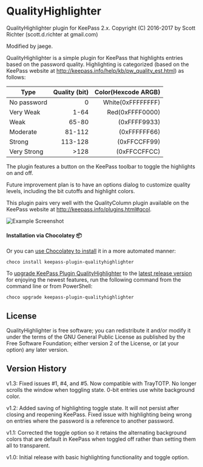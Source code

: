 # QualityHighlighter
QualityHighlighter plugin for KeePass 2.x.
Copyright (C) 2016-2017 by Scott Richter (scott.d.richter at gmail.com)

Modified by jaege.

QualityHighlighter is a simple plugin for KeePass that highlights entries based on the password quality. Highlighting is categorized (based on the KeePass website at http://keepass.info/help/kb/pw_quality_est.html) as follows:

|    Type     | Quality (bit) | Color(Hexcode ARGB) |
| ----------- | ------------: | ------------------: |
| No password |             0 |   White(0xFFFFFFFF) |
| Very Weak   |          1-64 |     Red(0xFFFF0000) |
| Weak        |         65-80 |        (0xFFFF9933) |
| Moderate    |        81-112 |        (0xFFFFFF66) |
| Strong      |       113-128 |        (0xFFCCFF99) |
| Very Strong |          >128 |        (0xFFCCFFCC) |

The plugin features a button on the KeePass toolbar to toggle the highlights on and off.

Future improvement plan is to have an options dialog to customize quality levels, including the bit cutoffs and highlight colors.

This plugin pairs very well with the QualityColumn plugin available on the KeePass website at http://keepass.info/plugins.html#qcol.

![Example Screenshot](example.png)

#### Installation via Chocolatey 📦 
Or you can [use Chocolatey to install](https://community.chocolatey.org/packages/keepass-plugin-qualityhighlighter#install) it in a more automated manner:

```
choco install keepass-plugin-qualityhighlighter
```

To [upgrade KeePass Plugin QualityHighlighter](https://community.chocolatey.org/packages/keepass-plugin-qualityhighlighter#upgrade) to the [latest release version](https://community.chocolatey.org/packages/keepass-plugin-qualityhighlighter#versionhistory) for enjoying the newest features, run the following command from the command line or from PowerShell:

```
choco upgrade keepass-plugin-qualityhighlighter
```

## License

QualityHighlighter is free software; you can redistribute it and/or modify it under the terms of the GNU General Public License as published by the Free Software Foundation; either version 2 of the License, or (at your option) any later version.

## Version History

v1.3: Fixed issues #1, #4, and #5. Now compatible with TrayTOTP. No longer scrolls the window when toggling state. 0-bit entries use white background color.

v1.2: Added saving of highlighting toggle state. It will not persist after closing and reopening KeePass. Fixed issue with highlighting being wrong on entries where the password is a reference to another password.

v1.1: Corrected the toggle option so it retains the alternating background colors that are default in KeePass when toggled off rather than setting them all to transparent.

v1.0: Initial release with basic highlighting functionality and toggle option.
